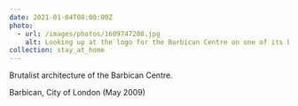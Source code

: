 ```yaml
---
date: 2021-01-04T08:00:00Z
photo:
  - url: /images/photos/1609747200.jpg
    alt: Looking up at the logo for the Barbican Centre on one of its buildings.
collection: stay_at_home
---
```

Brutalist architecture of the Barbican Centre.

Barbican, City of London (May 2009)
